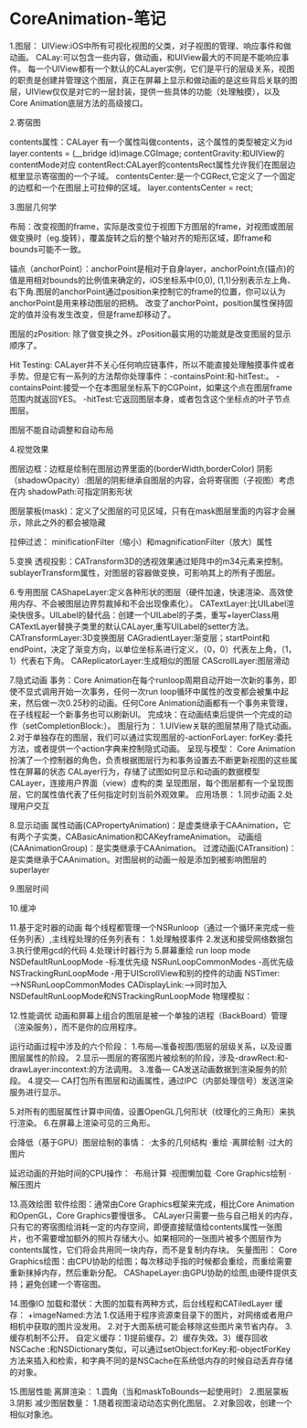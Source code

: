 # CoreAnimation-笔记
1.图层：
UIView:iOS中所有可视化视图的父类，对子视图的管理、响应事件和做动画。
CALay:可以包含一些内容，做动画，和UIView最大的不同是不能响应事件。
每一个UIView都有一个默认的CALayer实例，它们是平行的层级关系，视图的职责是创建并管理这个图层，真正在屏幕上显示和做动画的是这些背后关联的图层，UIView仅仅是对它的一层封装，提供一些具体的功能（处理触摸），以及Core Animation底层方法的高级接口。

2.寄宿图

contents属性：CALayer 有一个属性叫做contents，这个属性的类型被定义为id
layer.contents = (__bridge id)image.CGImage;
contentGravity:和UIView的contentMode对应
contentRect:CALayer的contentsRect属性允许我们在图层边框里显示寄宿图的一个子域。
contentsCenter:是一个CGRect,它定义了一个固定的边框和一个在图层上可拉伸的区域。
layer.contentsCenter = rect;

3.图层几何学

布局：改变视图的frame，实际是改变位于视图下方图层的frame，对视图或图层做变换时（eg.旋转），覆盖旋转之后的整个轴对齐的矩形区域，即frame和bounds可能不一致。

锚点（anchorPoint）：anchorPoint是相对于自身layer，anchorPoint点(锚点)的值是用相对bounds的比例值来确定的，iOS坐标系中(0,0), (1,1)分别表示左上角、右下角.图层的anchorPoint通过position来控制它的frame的位置，你可以认为anchorPoint是用来移动图层的把柄。
改变了anchorPoint，position属性保持固定的值并没有发生改变，但是frame却移动了。

图层的zPosition: 除了做变换之外，zPosition最实用的功能就是改变图层的显示顺序了。

Hit Testing:
CALayer并不关心任何响应链事件，所以不能直接处理触摸事件或者手势。但是它有一系列的方法帮你处理事件：-containsPoint:和-hitTest:。
-containsPoint:接受一个在本图层坐标系下的CGPoint，如果这个点在图层frame范围内就返回YES。
-hitTest:它返回图层本身，或者包含这个坐标点的叶子节点图层。

图层不能自动调整和自动布局

4.视觉效果

图层边框：边框是绘制在图层边界里面的(borderWidth,borderColor)
阴影（shadowOpacity）:图层的阴影继承自图层的内容，会将寄宿图（子视图）考虑在内
shadowPath:可指定阴影形状

图层蒙板(mask)：定义了父图层的可见区域，只有在mask图层里面的内容才会展示，除此之外的都会被隐藏

拉伸过滤：
minificationFilter（缩小）和magnificationFilter（放大）属性

5.变换
透视投影：CATransform3D的透视效果通过矩阵中的m34元素来控制。sublayerTransform属性，对图层的容器做变换，可影响其上的所有子图层。

6.专用图层
CAShapeLayer:定义各种形状的图层（硬件加速，快速渲染、高效使用内存、不会被图层边界剪裁掉和不会出现像素化）。
CATextLayer:比UILabel渲染快很多。UILabel的替代品：创建一个UILabel的子类，重写+layerClass用CATextLayer替换子类里的默认CALayer,重写UILabel的setter方法。
CATransformLayer:3D变换图层
CAGradientLayer:渐变层；startPoint和endPoint，决定了渐变方向，以单位坐标系进行定义，（0，0）代表左上角，（1，1）代表右下角。
CAReplicatorLayer:生成相似的图层
CAScrollLayer:图层滑动

7.隐式动画
事务：Core Animation在每个runloop周期自动开始一次新的事务，即使不显式调用开始一次事务，任何一次run loop循环中属性的改变都会被集中起来，然后做一次0.25秒的动画。任何Core Animation动画都有一个事务来管理，在子线程起一个新事务也可以刷新UI。
完成块：在动画结束后提供一个完成的动作（setCompletionBlock:）。
图层行为：
1.UIView关联的图层禁用了隐式动画。
2.对于单独存在的图层，我们可以通过实现图层的-actionForLayer: forKey:委托方法，或者提供一个action字典来控制隐式动画。
呈现与模型：
Core Animation 扮演了一个控制器的角色，负责根据图层行为和事务设置去不断更新视图的这些属性在屏幕的状态
CALayer行为，存储了试图如何显示和动画的数据模型
CALayer，连接用户界面（view）虚构的类
呈现图层，每个图层都有一个呈现图层，它的属性值代表了任何指定时刻当前外观效果。
应用场景：
1.同步动画
2.处理用户交互

8.显示动画
属性动画(CAPropertyAnimation)：是虚类继承于CAAnimation，它有两个子实类，CABasicAnimation和CAKeyframeAnimation。
动画组(CAAnimationGroup)：是实类继承于CAAnimation。
过渡动画(CATransition)：是实类继承于CAAnimation。对图层树的动画一般是添加到被影响图层的superlayer

9.图层时间

10.缓冲

11.基于定时器的动画
每个线程都管理一个NSRunloop（通过一个循环来完成一些任务列表）,主线程处理的任务列表有：
1.处理触摸事件
2.发送和接受网络数据包
3.执行使用gcd的代码
4.处理计时器行为
5.屏幕重绘
run loop mode 
NSDefaultRunLoopMode -标准优先级
NSRunLoopCommonModes -高优先级
NSTrackingRunLoopMode -用于UIScrollView和别的控件的动画
NSTimer: ——>NSRunLoopCommonModes
CADisplayLink:——>同时加入 NSDefaultRunLoopMode和NSTrackingRunLoopMode
物理模拟：

12.性能调优
动画和屏幕上组合的图层是被一个单独的进程（BackBoard）管理（渲染服务），而不是你的应用程序。

运行动画过程中涉及的六个阶段：
1.布局—准备视图/图层的层级关系，以及设置图层属性的阶段。
2.显示—图层的寄宿图片被绘制的阶段，涉及-drawRect:和-drawLayer:incontext:的方法调用。
3.准备— CA发送动画数据到渲染服务的阶段。
4.提交— CA打包所有图层和动画属性，通过IPC（内部处理信号）发送渲染服务进行显示。

5.对所有的图层属性计算中间值，设置OpenGL几何形状（纹理化的三角形）来执行渲染。
6.在屏幕上渲染可见的三角形。

会降低（基于GPU）图层绘制的事情：
	·太多的几何结构
	·重绘
	·离屏绘制
	·过大的图片

延迟动画的开始时间的CPU操作：
	·布局计算
	·视图懒加载
	·Core Graphics绘制
	·解压图片

13.高效绘图
软件绘图：通常由Core Graphics框架来完成，相比Core Animation和OpenGL，Core Graphics要慢很多。
CALayer只需要一些与自己相关的内存，只有它的寄宿图绘消耗一定的内存空间，即便直接赋值给contents属性一张图片，也不需要增加额外的照片存储大小。如果相同的一张图片被多个图层作为contents属性，它们将会共用同一块内存，而不是复制内存块。
矢量图形：
Core Graphics绘图：由CPU协助的绘图；每次移动手指的时候都会重绘，而重绘需要重新抹掉内存，然后重新分配。
CAShapeLayer:由GPU协助的绘图,由硬件提供支持；避免创建一个寄宿图。

14.图像IO
加载和潜伏：大图的加载有两种方式，后台线程和CATiledLayer
缓存：
+imageNamed:方法
1.仅适用于程序资源束目录下的图片，对网络或者用户相机中获取的图片没发用。
2.对于大图系统可能会移除这些图片来节省内存。
3.缓存机制不公开。
自定义缓存：1)提前缓存。2）缓存失效。3）缓存回收
NSCache :和NSDictionary类似，可以通过setObject:forKey:和-objectForKey方法来插入和检索，和字典不同的是NSCache在系统低内存的时候自动丢弃存储的对象。

15.图层性能
离屏渲染：
1.圆角（当和maskToBounds一起使用时）
2.图层蒙板
3.阴影
减少图层数量：
1.随着视图滚动动态实例化图层。
2.对象回收，创建一个相似对象池。
